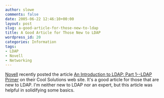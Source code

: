 ```yaml
---
author: slowe
comments: false
date: 2005-06-22 12:46:10+00:00
layout: post
slug: a-good-article-for-those-new-to-ldap
title: A Good Article for Those New to LDAP
wordpress_id: 20
categories: Information
tags:
- LDAP
- Novell
- Networking
---
```


[Novell](http://www.novell.com/) recently posted the article [An Introduction to LDAP: Part 1--LDAP Primer](http://www.novell.com/coolsolutions/d3.php?s=feature.15359.coolsolutions.xml) on their Cool Solutions web site. It's a good article for those that are new to LDAP. I'm neither new to LDAP nor an expert, but this article was helpful in solidifying some basics.
